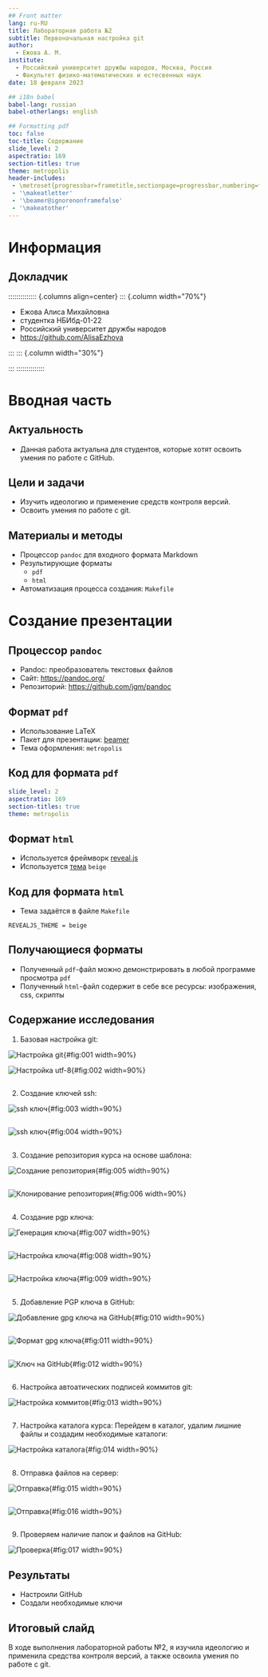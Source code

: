 ```yaml
---
## Front matter
lang: ru-RU
title: Лабораторная работа №2
subtitle: Первоначальная настройка git
author:
  - Ежова А. М.
institute:
  - Российский университет дружбы народов, Москва, Россия
  - Факультет физико-математических и естесвенных наук
date: 18 февраля 2023

## i18n babel
babel-lang: russian
babel-otherlangs: english

## Formatting pdf
toc: false
toc-title: Содержание
slide_level: 2
aspectratio: 169
section-titles: true
theme: metropolis
header-includes:
 - \metroset{progressbar=frametitle,sectionpage=progressbar,numbering=fraction}
 - '\makeatletter'
 - '\beamer@ignorenonframefalse'
 - '\makeatother'
---
```


# Информация

## Докладчик

:::::::::::::: {.columns align=center}
::: {.column width="70%"}

  * Ежова Алиса Михайловна
  * студентка НБИбд-01-22
  * Российский университет дружбы народов
  * <https://github.com/AlisaEzhova>

:::
::: {.column width="30%"}


:::
::::::::::::::

# Вводная часть

## Актуальность

- Данная работа актуальна для студентов, которые хотят освоить умения по работе с GitHub.

## Цели и задачи

- Изучить идеологию и применение средств контроля версий.
- Освоить умения по работе с git.

## Материалы и методы

- Процессор `pandoc` для входного формата Markdown
- Результирующие форматы
	- `pdf`
	- `html`
- Автоматизация процесса создания: `Makefile`

# Создание презентации

## Процессор `pandoc`

- Pandoc: преобразователь текстовых файлов
- Сайт: <https://pandoc.org/>
- Репозиторий: <https://github.com/jgm/pandoc>

## Формат `pdf`

- Использование LaTeX
- Пакет для презентации: [beamer](https://ctan.org/pkg/beamer)
- Тема оформления: `metropolis`

## Код для формата `pdf`

```yaml
slide_level: 2
aspectratio: 169
section-titles: true
theme: metropolis
```

## Формат `html`

- Используется фреймворк [reveal.js](https://revealjs.com/)
- Используется [тема](https://revealjs.com/themes/) `beige`

## Код для формата `html`

- Тема задаётся в файле `Makefile`

```make
REVEALJS_THEME = beige 
```

## Получающиеся форматы

- Полученный `pdf`-файл можно демонстрировать в любой программе просмотра `pdf`
- Полученный `html`-файл содержит в себе все ресурсы: изображения, css, скрипты

## Содержание исследования

1. Базовая настройка git:

![Настройка git](image/1.png){#fig:001 width=90%}

![Настройка utf-8](image/2.png){#fig:002 width=90%}

##

2. Создание ключей ssh:

![ssh ключ](image/3.png){#fig:003 width=90%}

##

![ssh ключ](image/4.png){#fig:004 width=90%}

##

3. Создание репозитория курса на основе шаблона:

![Создание репозитория](image/5.png){#fig:005 width=90%}

##

![Клонирование репозитория](image/6.png){#fig:006 width=90%}

##

4. Создание pgp ключа:

![Генерация ключа](image/7.png){#fig:007 width=90%}

##

![Настройка ключа](image/8.png){#fig:008 width=90%}

##

![Настройка ключа](image/9.png){#fig:009 width=90%}

##

5. Добавление PGP ключа в GitHub:

![Добавление gpg ключа на GitHub](image/10.png){#fig:010 width=90%}

##

![Формат gpg ключа](image/11.png){#fig:011 width=90%}

##

![Ключ на GitHub](image/12.png){#fig:012 width=90%}

##

6. Настройка автоатических подписей коммитов git:

![Настройка коммитов](image/13.png){#fig:013 width=90%}

##

7. Настройка каталога курса:
Перейдем в каталог, удалим лишние файлы и создадим необходимые каталоги:

![Настройка каталога](image/14.png){#fig:014 width=90%}

##

8. Отправка файлов на сервер:

![Отправка](image/15.png){#fig:015 width=90%}

##

![Отправка](image/16.png){#fig:016 width=90%}

##

9. Проверяем наличие папок и файлов на GitHub:

![Проверка](image/17.png){#fig:017 width=90%}

## Результаты

- Настроили GitHub
- Создали необходимые ключи

## Итоговый слайд

В ходе выполнения лабораторной работы №2, я изучила идеологию и применила средства контроля версий, а также освоила умения по работе с git.


